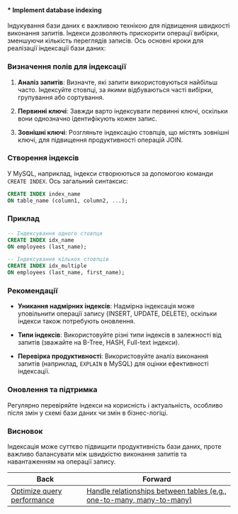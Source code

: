 #### * Implement database indexing

Індукування бази даних є важливою технікою для підвищення швидкості виконання запитів. Індекси дозволяють прискорити операції вибірки, зменшуючи кількість переглядів записів. Ось основні кроки для реалізації індексації бази даних:

### Визначення полів для індексації

1. **Аналіз запитів**: Визначте, які запити використовуються найбільш часто. Індексуйте стовпці, за якими відбуваються часті вибірки, групування або сортування.
   
2. **Первинні ключі**: Завжди варто індексувати первинні ключі, оскільки вони однозначно ідентифікують кожен запис.
   
3. **Зовнішні ключі**: Розгляньте індексацію стовпців, що містять зовнішні ключі, для підвищення продуктивності операцій JOIN.

### Створення індексів

У MySQL, наприклад, індекси створюються за допомогою команди `CREATE INDEX`. Ось загальний синтаксис:

```sql
CREATE INDEX index_name
ON table_name (column1, column2, ...);
```

### Приклад

```sql
-- Індексування одного стовпця
CREATE INDEX idx_name
ON employees (last_name);

-- Індексування кількох стовпців
CREATE INDEX idx_multiple
ON employees (last_name, first_name);
```

### Рекомендації

- **Уникання надмірних індексів**: Надмірна індексація може уповільнити операції запису (INSERT, UPDATE, DELETE), оскільки індекси також потребують оновлення.
  
- **Типи індексів**: Використовуйте різні типи індексів в залежності від запитів (зважайте на B-Tree, HASH, Full-text індекси).

- **Перевірка продуктивності**: Використовуйте аналіз виконання запитів (наприклад, `EXPLAIN` в MySQL) для оцінки ефективності індексації.

### Оновлення та підтримка

Регулярно перевіряйте індекси на корисність і актуальність, особливо після змін у схемі бази даних чи змін в бізнес-логіці.

### Висновок

Індексація може суттєво підвищити продуктивність бази даних, проте важливо балансувати між швидкістю виконання запитів та навантаженням на операції запису.

| Back | Forward |
|---|---|
| [Optimize query performance](/ua/middle/database/improve-query-speed.md)  | [Handle relationships between tables (e.g., one-to-many, many-to-many)](/ua/middle/database/handle-relationships-between-tables.md) |